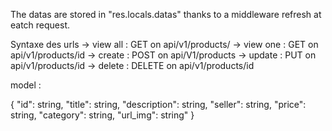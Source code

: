 The datas are stored in "res.locals.datas" thanks to a middleware refresh at eatch request.


Syntaxe des urls
-> view all :   GET  on   api/v1/products/
-> view one :   GET  on   api/v1/products/id
-> create :     POST on   api/V1/products
-> update  :    PUT  on   api/v1/products/id
-> delete  :    DELETE on api/v1/products/id

model : 

  {
    "id": string,
    "title": string,
    "description": string,
    "seller": string,
    "price": string,
    "category": string,
    "url_img": string"
  }
